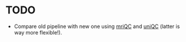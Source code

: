 # TODO

* Compare old pipeline with new one using [mriQC](https://github.com/poldracklab/mriqc) and [uniQC](https://github.com/CAIsr/uniQC) (latter is way more flexible!).
